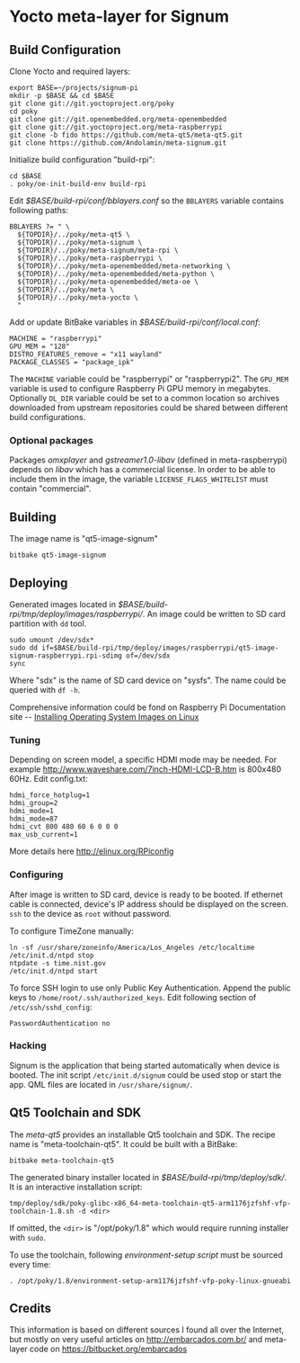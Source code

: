 # Yocto meta-layer for Signum


## Build Configuration

Clone Yocto and required layers:

    export BASE=~/projects/signum-pi
    mkdir -p $BASE && cd $BASE
    git clone git://git.yoctoproject.org/poky
    cd poky
    git clone git://git.openembedded.org/meta-openembedded
    git clone git://git.yoctoproject.org/meta-raspberrypi
    git clone -b fido https://github.com/meta-qt5/meta-qt5.git
    git clone https://github.com/Andolamin/meta-signum.git

Initialize build configuration "build-rpi":

    cd $BASE
    . poky/oe-init-build-env build-rpi

Edit *$BASE/build-rpi/conf/bblayers.conf* so the `BBLAYERS` variable contains following paths:

    BBLAYERS ?= " \
      ${TOPDIR}/../poky/meta-qt5 \
      ${TOPDIR}/../poky/meta-signum \
      ${TOPDIR}/../poky/meta-signum/meta-rpi \
      ${TOPDIR}/../poky/meta-raspberrypi \
      ${TOPDIR}/../poky/meta-openembedded/meta-networking \
      ${TOPDIR}/../poky/meta-openembedded/meta-python \
      ${TOPDIR}/../poky/meta-openembedded/meta-oe \
      ${TOPDIR}/../poky/meta \
      ${TOPDIR}/../poky/meta-yocto \
      "

Add or update BitBake variables in *$BASE/build-rpi/conf/local.conf*:

    MACHINE = "raspberrypi"
    GPU_MEM = "128"
    DISTRO_FEATURES_remove = "x11 wayland"
    PACKAGE_CLASSES = "package_ipk"

The `MACHINE` variable could be "raspberrypi" or "raspberrypi2". The `GPU_MEM` variable is used to configure Raspberry Pi GPU memory in megabytes. Optionally `DL_DIR` variable could be set to a common location so archives downloaded from upstream repositories could be shared between different build configurations.

### Optional packages

Packages *omxplayer* and *gstreamer1.0-libav* (defined in meta-raspberrypi) depends on *libav* which has a commercial license. In order to be able to  include them in the image, the variable `LICENSE_FLAGS_WHITELIST` must contain "commercial".


## Building

The image name is "qt5-image-signum"

    bitbake qt5-image-signum


## Deploying

Generated images located in *$BASE/build-rpi/tmp/deploy/images/raspberrypi/*. An image could be written to SD card partition with `dd` tool.

    sudo umount /dev/sdx*
    sudo dd if=$BASE/build-rpi/tmp/deploy/images/raspberrypi/qt5-image-signum-raspberrypi.rpi-sdimg of=/dev/sdx
    sync

Where "sdx" is the name of SD card device on "sysfs". The name could be queried with `df -h`.

Comprehensive information could be fond on Raspberry Pi Documentation site -- [Installing Operating System Images on Linux](https://www.raspberrypi.org/documentation/installation/installing-images/linux.md)

### Tuning

Depending on screen model, a specific HDMI mode may be needed. For example http://www.waveshare.com/7inch-HDMI-LCD-B.htm is 800x480 60Hz. Edit config.txt:

    hdmi_force_hotplug=1
    hdmi_group=2
    hdmi_mode=1
    hdmi_mode=87
    hdmi_cvt 800 480 60 6 0 0 0
    max_usb_current=1

More details here http://elinux.org/RPiconfig


### Configuring

After image is written to SD card, device is ready to be booted. If ethernet cable is connected, device's IP address should be displayed on the screen. `ssh` to the device as `root` without password.

To configure TimeZone manually:

    ln -sf /usr/share/zoneinfo/America/Los_Angeles /etc/localtime
    /etc/init.d/ntpd stop
    ntpdate -s time.nist.gov
    /etc/init.d/ntpd start

To force SSH login to use only Public Key Authentication. Append the public keys to `/home/root/.ssh/authorized_keys`. Edit following section of `/etc/ssh/sshd_config`: 

    PasswordAuthentication no

### Hacking

Signum is the application that being started automatically when device is booted. The init script `/etc/init.d/signum` could be used stop or start the app. QML files are located in `/usr/share/signum/`.


## Qt5 Toolchain and SDK

The *meta-qt5* provides an installable Qt5 toolchain and SDK. The recipe name is "meta-toolchain-qt5". It could be built with a BitBake:

    bitbake meta-toolchain-qt5

The generated binary installer located in *$BASE/build-rpi/tmp/deploy/sdk/*. It is an interactive installation script:

    tmp/deploy/sdk/poky-glibc-x86_64-meta-toolchain-qt5-arm1176jzfshf-vfp-toolchain-1.8.sh -d <dir>

If omitted, the `<dir>` is "/opt/poky/1.8" which would require running installer with `sudo`.

To use the toolchain, following *environment-setup script* must be sourced every time:

    . /opt/poky/1.8/environment-setup-arm1176jzfshf-vfp-poky-linux-gnueabi

## Credits

This information is based on different sources I found all over the Internet, but mostly on very useful articles on http://embarcados.com.br/ and meta-layer code on https://bitbucket.org/embarcados
